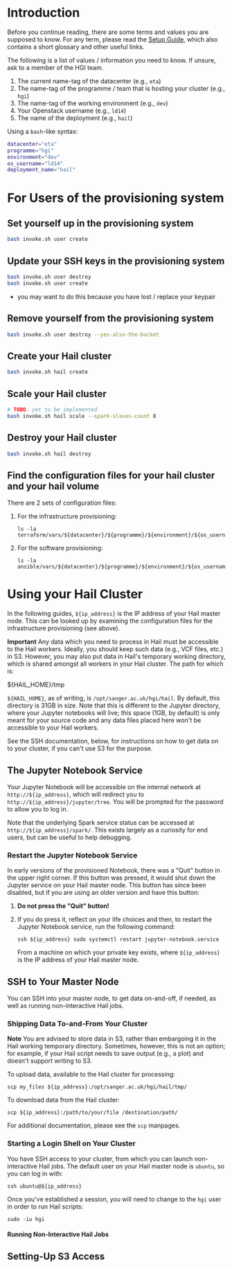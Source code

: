# Introduction

Before you continue reading, there are some terms and values you are
supposed to know. For any term, please read the [Setup Guide](setup.md),
which also contains a short glossary and other useful links.

The following is a list of values / information you need to know. If
unsure, ask to a member of the HGI team.

1. The current name-tag of the datacenter (e.g., `eta`)
2. The name-tag of the programme / team that is hosting your cluster (e.g., `hgi`)
3. The name-tag of the working environment (e.g., `dev`)
4. Your Openstack username (e.g., `ld14`)
5. The name of the deployment (e.g., `hail`)

Using a `bash`-like syntax:

```bash
datacenter="eta"
programme="hgi"
environment="dev"
os_username="ld14"
deployment_name="hail"
```

# For Users of the provisioning system

## Set yourself up in the provisioning system
```bash
bash invoke.sh user create
```

## Update your SSH keys in the provisioning system
```bash
bash invoke.sh user destroy
bash invoke.sh user create
```

* you may want to do this because you have lost / replace your keypair

## Remove yourself from the provisioning system
```bash
bash invoke.sh user destroy --yes-also-the-bucket
```

## Create your Hail cluster
```bash
bash invoke.sh hail create
```

## Scale your Hail cluster
```bash
# TODO: yet to be implemented
bash invoke.sh hail scale --spark-slaves-count 8
```

## Destroy your Hail cluster
```bash
bash invoke.sh hail destroy
```

## Find the configuration files for your hail cluster and your hail volume

There are 2 sets of configuration files:
1. For the infrastructure provisioning:
   ```
   ls -la terraform/vars/${datacenter}/${programme}/${environment}/${os_username}/
   ```
2. For the software provisioning:
   ```
   ls -la ansible/vars/${datacenter}/${programme}/${environment}/${os_username}/${deployment_name}/
   ```

# Using your Hail Cluster

In the following guides, `${ip_address}` is the IP address of your Hail
master node. This can be looked up by examining the configuration files
for the infrastructure provisioning (see above).

**Important**
Any data which you need to process in Hail must be accessible to the
Hail workers. Ideally, you should keep such data (e.g., VCF files, etc.)
in S3. However, you may also put data in Hail's temporary working
directory, which is shared amongst all workers in your Hail cluster. The
path for which is:

  ${HAIL_HOME}/tmp

`${HAIL_HOME}`, as of writing, is `/opt/sanger.ac.uk/hgi/hail`. By
default, this directory is 31GB in size. Note that this is different to
the Jupyter directory, where your Jupyter notebooks will live; this
space (1GB, by default) is only meant for your source code and any data
files placed here won't be accessible to your Hail workers.

See the SSH documentation, below, for instructions on how to get data on
to your cluster, if you can't use S3 for the purpose.

## The Jupyter Notebook Service

Your Jupyter Notebook will be accessible on the internal network at
`http://${ip_address}`, which will redirect you to
`http://${ip_address}/jupyter/tree`. You will be prompted for the
password to allow you to log in.

Note that the underlying Spark service status can be accessed at
`http://${ip_address}/spark/`. This exists largely as a curiosity for
end users, but can be useful to help debugging.

### Restart the Jupyter Notebook Service

In early versions of the provisioned Notebook, there was a "Quit" button
in the upper right corner. If this button was pressed, it would shut
down the Jupyter service on your Hail master node. This button has since
been disabled, but if you are using an older version and have this
button:

1. **Do not press the "Quit" button!**

2. If you do press it, reflect on your life choices and then, to restart
   the Jupyter Notebook service, run the following command:

       ssh ${ip_address} sudo systemctl restart jupyter-notebook.service

   From a machine on which your private key exists, where
   `${ip_address}` is the IP address of your Hail master node.

## SSH to Your Master Node

You can SSH into your master node, to get data on-and-off, if needed, as
well as running non-interactive Hail jobs.

### Shipping Data To-and-From Your Cluster

**Note**
You are advised to store data in S3, rather than embargoing it in the
Hail working temporary directory. Sometimes, however, this is not an
option; for example, if your Hail script needs to save output (e.g., a
plot) and doesn't support writing to S3.

To upload data, available to the Hail cluster for processing:

    scp my_files ${ip_address}:/opt/sanger.ac.uk/hgi/hail/tmp/

To download data from the Hail cluster:

    scp ${ip_address}:/path/to/your/file /destination/path/

For additional documentation, please see the `scp` manpages.

### Starting a Login Shell on Your Cluster

You have SSH access to your cluster, from which you can launch
non-interactive Hail jobs. The default user on your Hail master node is
`ubuntu`, so you can log in with:

    ssh ubuntu@${ip_address}

Once you've established a session, you will need to change to the `hgi`
user in order to run Hail scripts:

    sudo -iu hgi

#### Running Non-Interactive Hail Jobs

<!-- TODO -->

## Setting-Up S3 Access

<!-- TODO -->
